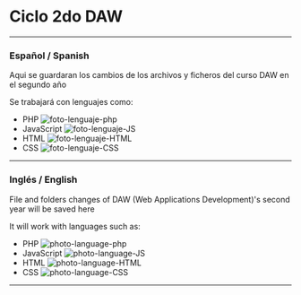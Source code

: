 # Ciclo 2do DAW #
---
### Español / Spanish ###
Aqui se guardaran los cambios de los archivos y ficheros del curso DAW en el segundo año

Se trabajará con lenguajes como:
- PHP ![foto-lenguaje-php](https://i.imgur.com/YYZVkQE.png)
- JavaScript ![foto-lenguaje-JS](https://i.imgur.com/snuKhDi.png)
- HTML ![foto-lenguaje-HTML](https://i.imgur.com/x372vEO.png)
- CSS ![foto-lenguaje-CSS](https://i.imgur.com/e0c2FWr.png)

---
### Inglés / English ###
File and folders changes of DAW (Web Applications Development)'s second year will be saved here

It will work with languages such as:
- PHP ![photo-language-php](https://i.imgur.com/YYZVkQE.png)
- JavaScript ![photo-language-JS](https://i.imgur.com/snuKhDi.png)
- HTML ![photo-language-HTML](https://i.imgur.com/x372vEO.png)
- CSS ![photo-language-CSS](https://i.imgur.com/e0c2FWr.png)

---
